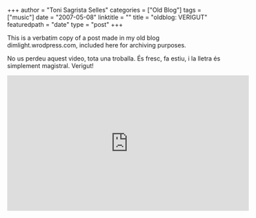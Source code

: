+++
author = "Toni Sagrista Selles"
categories = ["Old Blog"]
tags = ["music"]
date = "2007-05-08"
linktitle = ""
title = "oldblog: VERIGUT" 
featuredpath = "date"
type = "post"
+++

<div class="post-notice">
This is a verbatim copy of a post made in my old blog dimlight.wrodpress.com, included here for archiving purposes.
</div>

No us perdeu aquest video, tota una troballa. És fresc, fa estiu, i la lletra és simplement magistral. Verigut!

<iframe width="560" height="315" src="https://www.youtube.com/embed/kVQ26j6SLys" frameborder="0" allow="accelerometer; autoplay; clipboard-write; encrypted-media; gyroscope; picture-in-picture" allowfullscreen></iframe>
